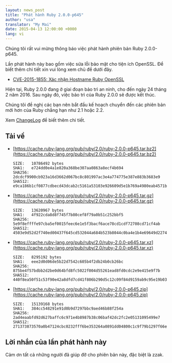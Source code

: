```yaml
---
layout: news_post
title: "Phát hành Ruby 2.0.0-p645"
author: "usa"
translator: "My Mai"
date: 2015-04-13 12:00:00 +0000
lang: vi
---
```


Chúng tôi rất vui mừng thông báo việc phát hành phiên bản Ruby 2.0.0-p645.

Lần phát hành này bao gồm việc sửa lỗi bảo mật cho tiện ích OpenSSL. Để biết thêm chi tiết xin vui lòng xem chủ đề dưới đây.

* [CVE-2015-1855: Xác nhận Hostname Ruby OpenSSL](https://www.ruby-lang.org/en/news/2015/04/13/ruby-openssl-hostname-matching-vulnerability/)

Hiện tại, Ruby 2.0.0 đang ở giai đoạn bảo trì an ninh, cho đến ngày 24 tháng 2 năm 2016.
Sau ngày đó, việc bảo trì của Ruby 2.0.0 sẽ được kết thúc.

Chúng tôi đề nghị các bạn nên bắt đầu kế hoạch chuyển đến các phiên bản mới hơn của Ruby chẳng hạn như 2.1 hoặc 2.2.

Xem [ChangeLog](http://svn.ruby-lang.org/repos/ruby/tags/v2_0_0_645/ChangeLog) để biết thêm chi tiết.

## Tải về

* [https://cache.ruby-lang.org/pub/ruby/2.0/ruby-2.0.0-p645.tar.bz2](https://cache.ruby-lang.org/pub/ruby/2.0/ruby-2.0.0-p645.tar.bz2)

      SIZE:   10786492 bytes
      SHA1:   e724dd0e4a1e820a368be307aa0863a8ecf4b694
      SHA256: 2dcdcf9900cb923a16d3662d067bc8c801997ac3e4a774775e387e883b3683e9
      SHA512: e9ca186b1cf0877cdbecd43dcab2c5161a53103e926609d5e1b769a4980eab4571bfd0951788b4fc92dfd9d10175b0f5f36ea2c7289e575a9db9b62c02f93185

* [https://cache.ruby-lang.org/pub/ruby/2.0/ruby-2.0.0-p645.tar.gz](https://cache.ruby-lang.org/pub/ruby/2.0/ruby-2.0.0-p645.tar.gz)

      SIZE:   13620967 bytes
      SHA1:   4f922cda8d8f745f7b80cef8f79a0b51c252bbf5
      SHA256: 5e9f8effffe97cba5ef0015feec6e1e5f3bacf6ace78cd1cdf72708cd71cf4ab
      SHA512: 4503e9d52d2f740ed00437f645cd532044a684b523b8044c0ba4e1b4e69649d2274d5b94fc8273acbbc19d3bb3f15375b93de5140d39f973f2fbb746500633b8

* [https://cache.ruby-lang.org/pub/ruby/2.0/ruby-2.0.0-p645.tar.xz](https://cache.ruby-lang.org/pub/ruby/2.0/ruby-2.0.0-p645.tar.xz)

      SIZE:   8295192 bytes
      SHA1:   eee2d0d06de5b22d7542c605b4f2db24b0cb26bc
      SHA256: 875be4f57bdbb2d2be0d64bfd8fc5022f004d55261ead8fd0cdc2e9e415e9f7b
      SHA512: 440f8ea50f51c53f90e42a8dfd7cd41f806b290d5c12c09f84d9159ab9c95e19b036cd8a5dc788844da501b9fcd1fa8ad8352ef7417998debc1b43a61a4ea4dc

* [https://cache.ruby-lang.org/pub/ruby/2.0/ruby-2.0.0-p645.zip](https://cache.ruby-lang.org/pub/ruby/2.0/ruby-2.0.0-p645.zip)

      SIZE:   15139168 bytes
      SHA1:   384cc548291e91d0b9d7297bbc9aed46b88f254a
      SHA256: 2ad4eaabfd92d627baffc6c971e4b8987b38c06baf42dc2fc2e05131095499e7
      SHA512: 271373873570a0b47124cbc0232fff6be353264a0891dd04800c1c9f79b1297f66e0d4e817f474432b20cbf055c8f421548a11a6ec19b68dad16cc78f1ba9876

## Lời nhắn của lần phát hành này

Cảm ơn tất cả những người đã giúp đỡ cho phiên bản này, đặc biệt là zzak.
